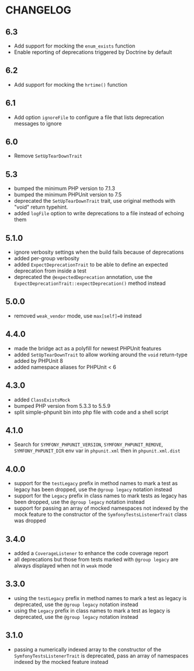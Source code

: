 CHANGELOG
=========

6.3
---

 * Add support for mocking the `enum_exists` function
 * Enable reporting of deprecations triggered by Doctrine by default

6.2
---

 * Add support for mocking the `hrtime()` function

6.1
---

 * Add option `ignoreFile` to configure a file that lists deprecation messages to ignore

6.0
---

 * Remove `SetUpTearDownTrait`

5.3
---

 * bumped the minimum PHP version to 7.1.3
 * bumped the minimum PHPUnit version to 7.5
 * deprecated the `SetUpTearDownTrait` trait, use original methods with "void" return typehint.
 * added `logFile` option to write deprecations to a file instead of echoing them

5.1.0
-----

 * ignore verbosity settings when the build fails because of deprecations
 * added per-group verbosity
 * added `ExpectDeprecationTrait` to be able to define an expected deprecation from inside a test
 * deprecated the `@expectedDeprecation` annotation, use the `ExpectDeprecationTrait::expectDeprecation()` method instead

5.0.0
-----

 * removed `weak_vendor` mode, use `max[self]=0` instead

4.4.0
-----

 * made the bridge act as a polyfill for newest PHPUnit features
 * added `SetUpTearDownTrait` to allow working around the `void` return-type added by PHPUnit 8
 * added namespace aliases for PHPUnit < 6

4.3.0
-----

 * added `ClassExistsMock`
 * bumped PHP version from 5.3.3 to 5.5.9
 * split simple-phpunit bin into php file with code and a shell script

4.1.0
-----

 * Search for `SYMFONY_PHPUNIT_VERSION`, `SYMFONY_PHPUNIT_REMOVE`,
   `SYMFONY_PHPUNIT_DIR` env var in `phpunit.xml` then in `phpunit.xml.dist`

4.0.0
-----

 * support for the `testLegacy` prefix in method names to mark a test as legacy
   has been dropped, use the `@group legacy` notation instead
 * support for the `Legacy` prefix in class names to mark tests as legacy has
   been dropped, use the `@group legacy` notation instead
 * support for passing an array of mocked namespaces not indexed by the mock
   feature to the constructor of the `SymfonyTestsListenerTrait` class was
   dropped

3.4.0
-----

 * added a `CoverageListener` to enhance the code coverage report
 * all deprecations but those from tests marked with `@group legacy` are always
   displayed when not in `weak` mode

3.3.0
-----

 * using the `testLegacy` prefix in method names to mark a test as legacy is
   deprecated, use the `@group legacy` notation instead
 * using the `Legacy` prefix in class names to mark a test as legacy is deprecated,
   use the `@group legacy` notation instead

3.1.0
-----

 * passing a numerically indexed array to the constructor of the `SymfonyTestsListenerTrait`
   is deprecated, pass an array of namespaces indexed by the mocked feature instead
